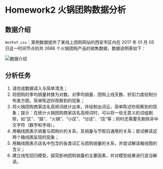 # Homework2 火锅团购数据分析

## 数据介绍

`HotPoT.csv`：案例数据提供了某线上团购网站的西安市区内在 2017 年 01 月 05 日这一时间节点的共 2688 个火锅团购产品的销售数据，数据说明表如下：

![数据介绍](https://zhoujianan.com/assets/school/FDU_Data_Mining/HW2/data_introduction.jpg)

## 分析任务

1. 请完成数据读入与简单清洗；
2. 将团购的季均销量转换为对数，对季均销量、团购上线天数、折扣力度绘制分布直方图，简单陈述你观察到的现象；
3. 将火锅团购商家店名高频词统计出来，并绘制出词云，简单陈述你观察到的现象；提示：在统计火锅团购商家店名高频词时，可以将一些无意义的词组剔除，如“区”、“路”、“火锅”、“小区”、“分店”、“店”等；同时还需要先剔除非中文字符（数字和字母）。
4. 用箱线图表示销量与团购价的关系，及销量与节假日通用的关系；尝试解读这两个箱线图呈现的现象；
5. 用箱线图表示店名中包含的各类词汇与团购销量的关系，并尝试解读箱线图的含义；
6. 建立线性回归模型，探究影响团购销量的主要因素，并对模型结果进行适当解读。
